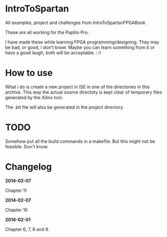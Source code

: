 IntroToSpartan
==============

All examples, project and challenges from IntroToSpartanFPGABook

These are all working for the Papilio Pro.

I have made these while learning FPGA programming/designing. They
may be bad, or good, I don't know. Maybe you can learn something
from it or have a good laugh, both will be acceptable. :-)

How to use
==========

What i do is create a new project in ISE in one of the directories
in this archive. This way the actual source directoty is kept clear
of temporary files generated by the Xilinx tool.

The .bit file will also be generated in the project directory.

TODO
====

Somehow put all the build commands in a makefile. But this might
not be feasible. Don't know.

Changelog
=========

__2014-02-07__

Chapter 11

__2014-02-07__

Chapter 10

__2014-02-01__

Chapter 6, 7, 8 and 9.
